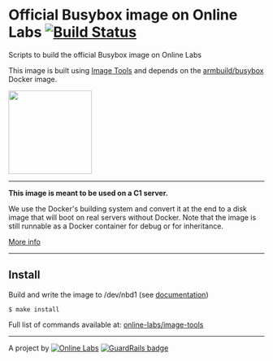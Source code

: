 Official Busybox image on Online Labs [![Build Status](https://travis-ci.org/online-labs/image-busybox.svg?branch=master)](https://travis-ci.org/online-labs/image-busybox)
====================================

Scripts to build the official Busybox image on Online Labs

This image is built using [Image Tools](https://github.com/online-labs/image-tools) and depends on the [armbuild/busybox](https://registry.hub.docker.com/u/armbuild/busybox/) Docker image.

<img src="http://upload.wikimedia.org/wikipedia/commons/3/31/BusyBoxLogo.png" width="164px" />

---

**This image is meant to be used on a C1 server.**

We use the Docker's building system and convert it at the end to a disk image that will boot on real servers without Docker. Note that the image is still runnable as a Docker container for debug or for inheritance.

[More info](https://github.com/online-labs/image-tools#docker-based-builder)

---

Install
-------

Build and write the image to /dev/nbd1 (see [documentation](https://doc.cloud.online.net/howto/create_image.html))

    $ make install

Full list of commands available at: [online-labs/image-tools](https://github.com/online-labs/image-tools/tree/master#commands)

---

A project by [![Online Labs](https://raw.githubusercontent.com/online-labs/doc.cloud.online.net/master/www/documentation/docs_public/contents/images/logo_footer.png)](http://labs.online.net/) [![GuardRails badge](https://badges.production.guardrails.io/moul/image-busybox.svg)](https://www.guardrails.io)
